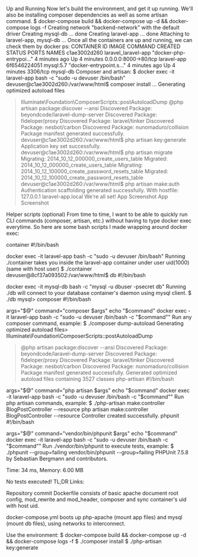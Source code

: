 Up and Running
Now let's build the environment, and get it up running. We'll also be installing composer dependencies as well as some artisan command.
$ docker-compose build && docker-compose up -d && docker-compose logs -f
Creating network "backend-network" with the default driver
Creating mysql-db    ... done
Creating laravel-app ... done
Attaching to laravel-app, mysql-db
...
Once all the containers are up and running, we can check them by docker ps:
CONTAINER ID        IMAGE                 COMMAND                  CREATED             STATUS              PORTS                  NAMES
c1ae3002d260        laravel_laravel-app   "docker-php-entrypoi…"   4 minutes ago       Up 4 minutes        0.0.0.0:8000->80/tcp   laravel-app
6f6546224051        mysql:5.7             "docker-entrypoint.s…"   4 minutes ago       Up 4 minutes        3306/tcp               mysql-db
Composer and artisan:
$ docker exec -it laravel-app bash -c "sudo -u devuser /bin/bash"
devuser@c1ae3002d260:/var/www/html$ composer install
...
Generating optimized autoload files
> Illuminate\Foundation\ComposerScripts::postAutoloadDump
> @php artisan package:discover --ansi
Discovered Package: beyondcode/laravel-dump-server
Discovered Package: fideloper/proxy
Discovered Package: laravel/tinker
Discovered Package: nesbot/carbon
Discovered Package: nunomaduro/collision
Package manifest generated successfully.
devuser@c1ae3002d260:/var/www/html$ php artisan key:generate
Application key set successfully.
devuser@c1ae3002d260:/var/www/html$ php artisan migrate
Migrating: 2014_10_12_000000_create_users_table
Migrated:  2014_10_12_000000_create_users_table
Migrating: 2014_10_12_100000_create_password_resets_table
Migrated:  2014_10_12_100000_create_password_resets_table
devuser@c1ae3002d260:/var/www/html$ php artisan make:auth
Authentication scaffolding generated successfully.
With hostfile:
127.0.0.1       laravel-app.local
We're all set!
App Screenshot
App Screenshot

Helper scripts (optional)
From time to time, I want to be able to quickly run CLI commands (composer, artisan, etc.) without having to type docker exec everytime. So here are some bash scripts I made wrapping around docker exec:

container
#!/bin/bash

docker exec -it laravel-app bash -c "sudo -u devuser /bin/bash"
Running ./container takes you inside the laravel-app container under user uid(1000) (same with host user)
$ ./container
devuser@8cf37a093502:/var/www/html$
db
#!/bin/bash

docker exec -it mysql-db bash -c "mysql -u dbuser -psecret db"
Running ./db will connect to your database container's daemon using mysql client.
$ ./db
mysql>
composer
#!/bin/bash

args="$@"
command="composer $args"
echo "$command"
docker exec -it laravel-app bash -c "sudo -u devuser /bin/bash -c \"$command\""
Run any composer command, example:
$ ./composer dump-autoload
Generating optimized autoload files> Illuminate\Foundation\ComposerScripts::postAutoloadDump
> @php artisan package:discover --ansi
Discovered Package: beyondcode/laravel-dump-server
Discovered Package: fideloper/proxy
Discovered Package: laravel/tinker
Discovered Package: nesbot/carbon
Discovered Package: nunomaduro/collision
Package manifest generated successfully.
Generated optimized autoload files containing 3527 classes
php-artisan
#!/bin/bash

args="$@"
command="php artisan $args"
echo "$command"
docker exec -it laravel-app bash -c "sudo -u devuser /bin/bash -c \"$command\""
Run php artisan commands, example:
$ ./php-artisan make:controller BlogPostController --resource
php artisan make:controller BlogPostController --resource
Controller created successfully.
phpunit
#!/bin/bash

args="$@"
command="vendor/bin/phpunit $args"
echo "$command"
docker exec -it laravel-app bash -c "sudo -u devuser /bin/bash -c \"$command\""
Run ./vendor/bin/phpunit to execute tests, example:
$ ./phpunit --group=failing
vendor/bin/phpunit --group=failing
PHPUnit 7.5.8 by Sebastian Bergmann and contributors.



Time: 34 ms, Memory: 6.00 MB

No tests executed!
TL;DR
Links:

Repository
commit
Dockerfile consists of basic apache document root config, mod_rewrite and mod_header, composer and sync container's uid with host uid.

docker-compose.yml boots up php-apache (mount app files) and mysql (mount db files), using networks to interconnect.

Use the environment:
$ docker-compose build && docker-compose up -d && docker-compose logs -f
$ ./composer install
$ ./php-artisan key:generate
